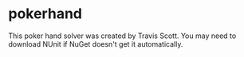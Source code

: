 # pokerhand

This poker hand solver was created by Travis Scott.  You may need to download NUnit if NuGet doesn't get it automatically.
